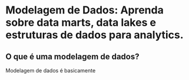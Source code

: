# Modelagem de Dados: Aprenda sobre data marts, data lakes e estruturas de dados para analytics.


## O que é uma modelagem de dados? 
Modelagem de dados é basicamente 


